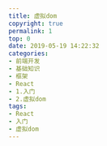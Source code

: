 ```yaml
---
title: 虚拟dom
copyright: true
permalink: 1
top: 0
date: 2019-05-19 14:22:32
categories:
- 前端开发
- 基础知识
- 框架
- React
- 1.入门
- 2.虚拟dom
tags:
- React
- 入门
- 虚拟dom
---
```

